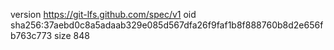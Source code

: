 version https://git-lfs.github.com/spec/v1
oid sha256:37aebd0c8a5adaab329e085d567dfa26f9faf1b8f888760b8d2e656fb763c773
size 848
